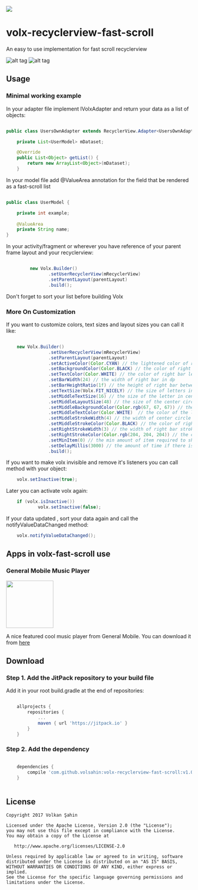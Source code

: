 [![](https://jitpack.io/v/volsahin/volx-recyclerview-fast-scroll.svg)](https://jitpack.io/#volsahin/volx-recyclerview-fast-scroll)

# volx-recyclerview-fast-scroll
An easy to use implementation for fast scroll recyclerview


![alt tag](http://i.imgur.com/dYKtXPp.gif)
![alt tag](http://i.imgur.com/8owHHdd.png?1)


## Usage

### Minimal working example

In your adapter file implement IVolxAdapter and return your data as a list of objects:

```java

public class UsersOwnAdapter extends RecyclerView.Adapter<UsersOwnAdapter.ViewHolder> implements IVolxAdapter {

    private List<UserModel> mDataset;

    @Override
    public List<Object> getList() {
        return new ArrayList<Object>(mDataset);
    }

```
In your model file add @ValueArea annotation for the field that be rendered as a fast-scroll list

```java

public class UserModel {

    private int example;
    
    @ValueArea
    private String name;
}

```

In your activity/fragment or wherever you have reference of your  parent frame layout and your recyclerview:

```java

         new Volx.Builder()
                .setUserRecyclerView(mRecyclerView)
                .setParentLayout(parentLayout)
                .build();

```

Don't forget to sort your list before building Volx

    
### More On Customization

If you want to customize colors, text sizes and layout sizes you can call it like:

```java

	new Volx.Builder()
                .setUserRecyclerView(mRecyclerView)
                .setParentLayout(parentLayout)
                .setActiveColor(Color.CYAN) // the lightened color of right bar
                .setBackgroundColor(Color.BLACK) // the color of right bar
                .setTextColor(Color.WHITE) // the color of right bar letters
                .setBarWidth(24) // the width of right bar in dp
                .setBarHeightRatio(1f) // the height of right bar between 0 and 1 according to screen height
                .setTextSize(Volx.FIT_NICELY) // the size of letters in right bar, FIT_NICELY handles it well , other values are also ok
                .setMiddleTextSize(16) // the size of the letter in center circle
                .setMiddleLayoutSize(48) // the size of the center circle in dp
                .setMiddleBackgroundColor(Color.rgb(67, 67, 67)) // the color of the center circle
                .setMiddleTextColor(Color.WHITE)  // the color of the letter in center circle
                .setMiddleStrokeWidth(4) // the width of center circle stroke in dp
                .setMiddleStrokeColor(Color.BLACK) // the color of right bar stroke
                .setRightStrokeWidth(3) // the width of right bar stroke in dp
                .setRightStrokeColor(Color.rgb(204, 204, 204)) // the color of middle circle stroke
                .setMinItem(0) // the min amount of item required to show right bar
                .setDelayMillis(3000) // the amount of time if there is no interaction on right bar, Volx.NEVER_CLOSE for never close
                .build();

```
If you want to make volx invisible and remove it's listeners you can call method with your object:

```java
	volx.setInactive(true);
```
Later you can activate volx again:

```java
	if (volx.isInactive())
            volx.setInactive(false);
```

If your data updated , sort your data again and call the notifyValueDataChanged method:

```java
	volx.notifyValueDataChanged();
```
## Apps in volx-fast-scroll use

### General Mobile Music Player

<img src="http://lh3.googleusercontent.com/EUBDIUSX9UJeqZA1yCTlfG5dJTUmw1pRKUtJsxH488p9kmBdnE1eI4jh5NbcnZN97g=w300-rw" 
height="128" width="128">

A nice featured cool music player from General Mobile. You can download it from <a href="https://play.google.com/store/apps/details?id=com.generalmobile.app.musicplayer">here</a>
## Download

### Step 1. Add the JitPack repository to your build file

Add it in your root build.gradle at the end of repositories:

```groovy

	allprojects {
		repositories {
			...
			maven { url 'https://jitpack.io' }
		}
	}
```

### Step 2. Add the dependency

```groovy

	dependencies {
		compile 'com.github.volsahin:volx-recyclerview-fast-scroll:v1.0.7'
	}
  
```

## License

    Copyright 2017 Volkan Şahin

    Licensed under the Apache License, Version 2.0 (the "License");
    you may not use this file except in compliance with the License.
    You may obtain a copy of the License at

       http://www.apache.org/licenses/LICENSE-2.0

    Unless required by applicable law or agreed to in writing, software
    distributed under the License is distributed on an "AS IS" BASIS,
    WITHOUT WARRANTIES OR CONDITIONS OF ANY KIND, either express or implied.
    See the License for the specific language governing permissions and
    limitations under the License.



